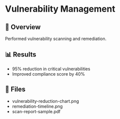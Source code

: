 # Vulnerability Management

## 📜 Overview
Performed vulnerability scanning and remediation.

## 📊 Results
- 95% reduction in critical vulnerabilities
- Improved compliance score by 40%

## 📂 Files
- vulnerability-reduction-chart.png
- remediation-timeline.png
- scan-report-sample.pdf
